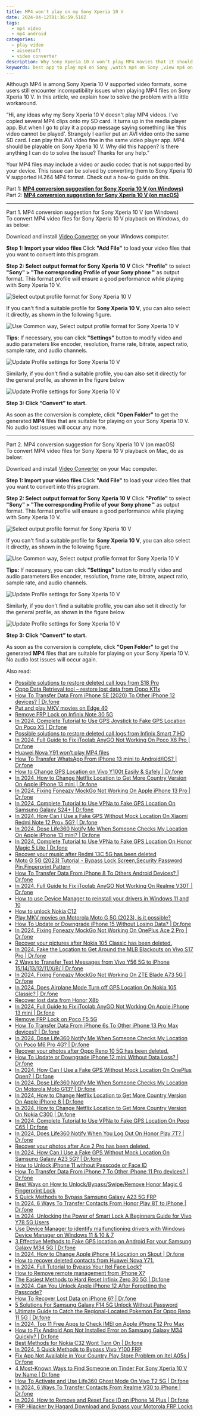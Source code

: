 ```yaml
---
title: MP4 won't play on my Sony Xperia 10 V
date: 2024-04-12T01:36:59.510Z
tags: 
  - mp4 video
  - mp4 android
categories: 
  - play video
  - aiseesoft
  - video converter
description: Why Sony Xperia 10 V won’t play MP4 movies that it should play? If you are unable to watch MP4 files on your Sony Xperia 10 V, you may have interest in this article. It displays a way of converting MP4 files for playing on Sony Xperia 10 V smoothly. 
keywords: best app to play mp4 on Sony ,watch mp4 on Sony ,view mp4 on Sony ,some mp4 won't play on Sony ,play mp4 files Sony Xperia 10 V,can you play mp4 on Sony Xperia 10 V,best mp4 transcoder android,mp4 converter for android,mp4 codec vlc android,playing mp4 videos on phone android,how to converter 720p to mp4 on android,mp4 video converter for android
---
```


<div class="atpl-content atpl-for-aiseesoft-video-converter play-mp4-on-android">

<div class="atpl-post-description-part-1">
<div class="tpl-content-sub-paragraph-normal">
  <p>
    Although MP4 is among Sony Xperia 10 V supported video formats, some users still encounter incompatibility issues when playing MP4 files on Sony Xperia 10 V. In this article, we explain how to solve the problem with a little workaround.
  </p>
</div>
</div>



<div class="atpl-post-description-part-2">
<div class="tpl-content-sub-paragraph-question">
  “Hi, any ideas why my Sony Xperia 10 V doesn't play MP4 videos. I've copied several MP4 clips onto my SD card. It turns up in the media player app. But when I go to play it a popup message saying something like ‘this video cannot be played’. Strangely I earlier put an AVI video onto the same SD card. I can play this AVI video fine in the same video player app. MP4 should be playable on Sony Xperia 10 V. Why did this happen? Is there anything I can do to solve the issue? Thanks for any help.”
</div>
<div class="tpl-content-sub-paragraph-content">
<p>
  Your MP4 files may include a video or audio codec that is not supported by your device. This issue can be solved by converting them to Sony Xperia 10 V supported H.264 MP4 format. Check out a how-to guide on this.
</p>
</div>
</div>

Part 1: <strong><a href="#p1">MP4 conversion suggestion for Sony Xperia 10 V (on Windows)</a></strong>
Part 2: <strong><a href="#p2">MP4 conversion suggestion for Sony Xperia 10 V (on macOS)</a></strong>

<!-- Part 1 -->
<a id="p1" name="p1" ></a><hr>

<div class="atpl-step-part-style">Part 1. MP4 conversion suggestion for Sony Xperia 10 V (on Windows)</div>
To convert MP4 video files for Sony Xperia 10 V playback on Windows, do as below:

Download and install <a class="atpl-step-content-a-style" href="https://tools.techidaily.com/aiseesoft-total-video-converter/" >Video Converter</a> on your Windows computer.

<strong>Step 1: Import your video files </strong>
Click <b>"Add File"</b> to load your video files that you want to convert into this program.

<strong>Step 2: Select output format for Sony Xperia 10 V</strong>
Click <b>"Profile"</b> to select <b>"Sony" > "The corresponding Profile of your Sony phone "</b> as output format. This format profile will ensure a good performance while playing with Sony Xperia 10 V.

<img src="https://tools.techidaily.com/images/apps/aiseesoft/video-converter/devices/sony/fv.mp4/win/profile-5.png" class="atpl-imgstyle" alt="Select output profile format for Sony Xperia 10 V" />

If you can't find a suitable profile for **Sony Xperia 10 V**, you can also select it directly, as shown in the following figure.

<img src="https://tools.techidaily.com/images/apps/aiseesoft/video-converter/devices/common_android/fv.mp4/win/profile.png" class="atpl-imgstyle" alt="Use Common way, Select output profile format for Sony Xperia 10 V" />

<strong>Tips:</strong>
If necessary, you can click <b>"Settings"</b> button to modify video and audio parameters like encoder, resolution, frame rate, bitrate, aspect ratio, sample rate, and audio channels. 

<img src="https://tools.techidaily.com/images/apps/aiseesoft/video-converter/devices/sony/fv.mp4/win/settings-3.png" class="atpl-imgstyle"  alt="Update Profile settings for Sony Xperia 10 V" />

Similarly, if you don't find a suitable profile, you can also set it directly for the general profile, as shown in the figure below

<img src="https://tools.techidaily.com/images/apps/aiseesoft/video-converter/devices/common_android/fv.mp4/win/settings.png" class="atpl-imgstyle"  alt="Update Profile settings for Sony Xperia 10 V" />

<strong>Step 3: Click “Convert” to start.</strong>

As soon as the conversion is complete, click <b>"Open Folder"</b> to get the generated <b>MP4</b> files that are suitable for playing on your Sony Xperia 10 V. No audio lost issues will occur any more.

<!-- Part 2 -->
<a id="p2" name="p2"></a><hr>

<div class="atpl-step-part-style">Part 2. MP4 conversion suggestion for Sony Xperia 10 V (on macOS)</div>
To convert MP4 video files for Sony Xperia 10 V playback on Mac, do as below:

Download and install <a class="atpl-step-content-a-style" href="https://tools.techidaily.com/aiseesoft-total-video-converter/" >Video Converter</a> on your Mac computer.

<strong>Step 1: Import your video files </strong>
Click <b>"Add File"</b> to load your video files that you want to convert into this program.

<strong>Step 2: Select output format for Sony Xperia 10 V</strong>
Click <b>"Profile"</b> to select <b>"Sony" > "The corresponding Profile of your Sony phone "</b> as output format. This format profile will ensure a good performance while playing with Sony Xperia 10 V.

<img src="https://tools.techidaily.com/images/apps/aiseesoft/video-converter/devices/sony/fv.mp4/mac/profile.png" class="atpl-imgstyle" alt="Select output profile format for Sony Xperia 10 V" />

If you can't find a suitable profile for **Sony Xperia 10 V**, you can also select it directly, as shown in the following figure.

<img src="https://tools.techidaily.com/images/apps/aiseesoft/video-converter/devices/common_android/fv.mp4/mac/profile.png" class="atpl-imgstyle" alt="Use Common way, Select output profile format for Sony Xperia 10 V" />

<strong>Tips:</strong>
If necessary, you can click <b>"Settings"</b> button to modify video and audio parameters like encoder, resolution, frame rate, bitrate, aspect ratio, sample rate, and audio channels. 

<img src="https://tools.techidaily.com/images/apps/aiseesoft/video-converter/devices/sony/fv.mp4/mac/settings.png" class="atpl-imgstyle"  alt="Update Profile settings for Sony Xperia 10 V" />

Similarly, if you don't find a suitable profile, you can also set it directly for the general profile, as shown in the figure below

<img src="https://tools.techidaily.com/images/apps/aiseesoft/video-converter/devices/common_android/fv.mp4/win/settings.png" class="atpl-imgstyle"  alt="Update Profile settings for Sony Xperia 10 V" />

<strong>Step 3: Click “Convert” to start.</strong>

As soon as the conversion is complete, click <b>"Open Folder"</b> to get the generated <b>MP4</b> files that are suitable for playing on your Sony Xperia 10 V. No audio lost issues will occur again.



<div class="atpl-post-end">
  <div class="atpl-post-device-model-description">
    
  </div>
</div>

<ins class="adsbygoogle"
     style="display:block"
     data-ad-client="ca-pub-7571918770474297"
     data-ad-slot="8358498916"
     data-ad-format="auto"
     data-full-width-responsive="true"></ins>


</div>
<ins class="adsbygoogle"
    style="display:block"
    data-ad-format="autorelaxed"
    data-ad-client="ca-pub-7571918770474297"
    data-ad-slot="1223367746"></ins>

<span class="atpl-alsoreadstyle">Also read:</span>
<div><ul>
<li><a href="https://review-topics.techidaily.com/possible-solutions-to-restore-deleted-call-logs-from-s18-pro-by-fonelab-android-recover-call-logs/"><u>Possible solutions to restore deleted call logs from S18 Pro</u></a></li>
<li><a href="https://review-topics.techidaily.com/oppo-data-retrieval-tool-restore-lost-data-from-oppo-k11x-by-fonelab-android-recover-data/"><u>Oppo Data Retrieval tool – restore lost data from Oppo K11x</u></a></li>
<li><a href="https://review-topics.techidaily.com/how-to-transfer-data-from-iphone-se-2020-to-other-iphone-12-devices-drfone-by-drfone-transfer-data-from-ios-transfer-data-from-ios/"><u>How To Transfer Data From iPhone SE (2020) To Other iPhone 12 devices? | Dr.fone</u></a></li>
<li><a href="https://review-topics.techidaily.com/put-and-play-mkv-movies-on-edge-40-by-aiseesoft-video-converter-play-mkv-on-android/"><u>Put and play MKV movies on Edge 40</u></a></li>
<li><a href="https://review-topics.techidaily.com/remove-frp-lock-on-infinix-note-30-5g-by-drfone-android-unlock-remove-google-frp/"><u>Remove FRP Lock on Infinix Note 30 5G</u></a></li>
<li><a href="https://review-topics.techidaily.com/in-2024-complete-tutorial-to-use-gps-joystick-to-fake-gps-location-on-poco-x5-drfone-by-drfone-virtual-android/"><u>In 2024, Complete Tutorial to Use GPS Joystick to Fake GPS Location On Poco X5 | Dr.fone</u></a></li>
<li><a href="https://review-topics.techidaily.com/possible-solutions-to-restore-deleted-call-logs-from-infinix-smart-7-hd-by-fonelab-android-recover-call-logs/"><u>Possible solutions to restore deleted call logs from Infinix Smart 7 HD</u></a></li>
<li><a href="https://review-topics.techidaily.com/in-2024-full-guide-to-fix-itoolab-anygo-not-working-on-poco-x6-pro-drfone-by-drfone-virtual-android/"><u>In 2024, Full Guide to Fix iToolab AnyGO Not Working On Poco X6 Pro | Dr.fone</u></a></li>
<li><a href="https://review-topics.techidaily.com/huawei-nova-y91-won-t-play-mp4-files-by-aiseesoft-video-converter-play-mp4-on-android/"><u>Huawei Nova Y91 won’t play MP4 files</u></a></li>
<li><a href="https://review-topics.techidaily.com/how-to-transfer-whatsapp-from-iphone-13-mini-to-androidios-drfone-by-drfone-transfer-whatsapp-from-ios-transfer-whatsapp-from-ios/"><u>How To Transfer WhatsApp From iPhone 13 mini to Android/iOS? | Dr.fone</u></a></li>
<li><a href="https://review-topics.techidaily.com/how-to-change-gps-location-on-vivo-y100t-easily-and-safely-drfone-by-drfone-virtual-android/"><u>How to Change GPS Location on Vivo Y100t Easily & Safely | Dr.fone</u></a></li>
<li><a href="https://review-topics.techidaily.com/in-2024-how-to-change-netflix-location-to-get-more-country-version-on-apple-iphone-13-mini-drfone-by-drfone-virtual-ios/"><u>In 2024, How to Change Netflix Location to Get More Country Version On Apple iPhone 13 mini | Dr.fone</u></a></li>
<li><a href="https://review-topics.techidaily.com/in-2024-fixing-foneazy-mockgo-not-working-on-apple-iphone-13-pro-drfone-by-drfone-virtual-ios/"><u>In 2024, Fixing Foneazy MockGo Not Working On Apple iPhone 13 Pro | Dr.fone</u></a></li>
<li><a href="https://review-topics.techidaily.com/in-2024-complete-tutorial-to-use-vpna-to-fake-gps-location-on-samsung-galaxy-s24plus-drfone-by-drfone-virtual-android/"><u>In 2024, Complete Tutorial to Use VPNa to Fake GPS Location On Samsung Galaxy S24+ | Dr.fone</u></a></li>
<li><a href="https://review-topics.techidaily.com/in-2024-how-can-i-use-a-fake-gps-without-mock-location-on-xiaomi-redmi-note-12-proplus-5g-drfone-by-drfone-virtual-android/"><u>In 2024, How Can I Use a Fake GPS Without Mock Location On Xiaomi Redmi Note 12 Pro+ 5G? | Dr.fone</u></a></li>
<li><a href="https://review-topics.techidaily.com/in-2024-dose-life360-notify-me-when-someone-checks-my-location-on-apple-iphone-13-mini-drfone-by-drfone-virtual-ios/"><u>In 2024, Dose Life360 Notify Me When Someone Checks My Location On Apple iPhone 13 mini? | Dr.fone</u></a></li>
<li><a href="https://review-topics.techidaily.com/in-2024-complete-tutorial-to-use-vpna-to-fake-gps-location-on-honor-magic-5-lite-drfone-by-drfone-virtual-android/"><u>In 2024, Complete Tutorial to Use VPNa to Fake GPS Location On Honor Magic 5 Lite | Dr.fone</u></a></li>
<li><a href="https://review-topics.techidaily.com/recover-your-music-after-redmi-13c-5g-has-been-deleted-by-fonelab-android-recover-music/"><u>Recover your music after Redmi 13C 5G has been deleted</u></a></li>
<li><a href="https://review-topics.techidaily.com/moto-g-5g-2023-tutorial-bypass-lock-screen-security-password-pin-fingerprint-pattern-by-drfone-android-unlock-android-unlock/"><u>Moto G 5G (2023) Tutorial - Bypass Lock Screen,Security Password Pin,Fingerprint,Pattern</u></a></li>
<li><a href="https://review-topics.techidaily.com/how-to-transfer-data-from-iphone-8-to-others-android-devices-drfone-by-drfone-transfer-data-from-ios-transfer-data-from-ios/"><u>How To Transfer Data From iPhone 8 To Others Android Devices? | Dr.fone</u></a></li>
<li><a href="https://review-topics.techidaily.com/in-2024-full-guide-to-fix-itoolab-anygo-not-working-on-realme-v30t-drfone-by-drfone-virtual-android/"><u>In 2024, Full Guide to Fix iToolab AnyGO Not Working On Realme V30T | Dr.fone</u></a></li>
<li><a href="https://review-topics.techidaily.com/how-to-use-device-manager-to-reinstall-your-drivers-in-windows-11-and-10-by-drivereasy-guide/"><u>How to use Device Manager to reinstall your drivers in Windows 11 and 10</u></a></li>
<li><a href="https://review-topics.techidaily.com/how-to-unlock-nokia-c12-by-drfone-android-unlock-android-unlock/"><u>How to unlock Nokia C12</u></a></li>
<li><a href="https://review-topics.techidaily.com/play-mkv-movies-on-motorola-moto-g-5g-2023-is-it-possible-by-aiseesoft-video-converter-play-mkv-on-android/"><u>Play MKV movies on Motorola Moto G 5G (2023), is it possible?</u></a></li>
<li><a href="https://review-topics.techidaily.com/how-to-update-or-downgrade-iphone-15-without-losing-data-drfone-by-drfone-ios-system-repair-ios-system-repair/"><u>How To Update or Downgrade iPhone 15 Without Losing Data? | Dr.fone</u></a></li>
<li><a href="https://review-topics.techidaily.com/in-2024-fixing-foneazy-mockgo-not-working-on-oneplus-ace-2-pro-drfone-by-drfone-virtual-android/"><u>In 2024, Fixing Foneazy MockGo Not Working On OnePlus Ace 2 Pro | Dr.fone</u></a></li>
<li><a href="https://review-topics.techidaily.com/recover-your-pictures-after-nokia-105-classic-has-been-deleted-by-fonelab-android-recover-pictures/"><u>Recover your pictures after Nokia 105 Classic has been deleted.</u></a></li>
<li><a href="https://review-topics.techidaily.com/in-2024-fake-the-location-to-get-around-the-mlb-blackouts-on-vivo-s17-pro-drfone-by-drfone-virtual-android/"><u>In 2024, Fake the Location to Get Around the MLB Blackouts on Vivo S17 Pro | Dr.fone</u></a></li>
<li><a href="https://review-topics.techidaily.com/2-ways-to-transfer-text-messages-from-vivo-y56-5g-to-iphone-1514131211x8-drfone-by-drfone-transfer-from-android-transfer-from-android/"><u>2 Ways to Transfer Text Messages from Vivo Y56 5G to iPhone 15/14/13/12/11/X/8/ | Dr.fone</u></a></li>
<li><a href="https://review-topics.techidaily.com/in-2024-fixing-foneazy-mockgo-not-working-on-zte-blade-a73-5g-drfone-by-drfone-virtual-android/"><u>In 2024, Fixing Foneazy MockGo Not Working On ZTE Blade A73 5G | Dr.fone</u></a></li>
<li><a href="https://review-topics.techidaily.com/in-2024-does-airplane-mode-turn-off-gps-location-on-nokia-105-classic-drfone-by-drfone-virtual-android/"><u>In 2024, Does Airplane Mode Turn off GPS Location On Nokia 105 Classic? | Dr.fone</u></a></li>
<li><a href="https://review-topics.techidaily.com/recover-lost-data-from-honor-x8b-by-fonelab-android-recover-data/"><u>Recover lost data from Honor X8b</u></a></li>
<li><a href="https://review-topics.techidaily.com/in-2024-full-guide-to-fix-itoolab-anygo-not-working-on-apple-iphone-13-mini-drfone-by-drfone-virtual-ios/"><u>In 2024, Full Guide to Fix iToolab AnyGO Not Working On Apple iPhone 13 mini | Dr.fone</u></a></li>
<li><a href="https://review-topics.techidaily.com/remove-frp-lock-on-poco-f5-5g-by-drfone-android-unlock-remove-google-frp/"><u>Remove FRP Lock on Poco F5 5G</u></a></li>
<li><a href="https://review-topics.techidaily.com/how-to-transfer-data-from-iphone-6s-to-other-iphone-13-pro-max-devices-drfone-by-drfone-transfer-data-from-ios-transfer-data-from-ios/"><u>How To Transfer Data From iPhone 6s To Other iPhone 13 Pro Max devices? | Dr.fone</u></a></li>
<li><a href="https://review-topics.techidaily.com/in-2024-dose-life360-notify-me-when-someone-checks-my-location-on-poco-m6-pro-4g-drfone-by-drfone-virtual-android/"><u>In 2024, Dose Life360 Notify Me When Someone Checks My Location On Poco M6 Pro 4G? | Dr.fone</u></a></li>
<li><a href="https://review-topics.techidaily.com/recover-your-photos-after-oppo-reno-10-5g-has-been-deleted-by-fonelab-android-recover-photos/"><u>Recover your photos after Oppo Reno 10 5G has been deleted.</u></a></li>
<li><a href="https://review-topics.techidaily.com/how-to-update-or-downgrade-iphone-12-mini-without-data-loss-drfone-by-drfone-ios-system-repair-ios-system-repair/"><u>How To Update or Downgrade iPhone 12 mini Without Data Loss? | Dr.fone</u></a></li>
<li><a href="https://review-topics.techidaily.com/in-2024-how-can-i-use-a-fake-gps-without-mock-location-on-oneplus-open-drfone-by-drfone-virtual-android/"><u>In 2024, How Can I Use a Fake GPS Without Mock Location On OnePlus Open? | Dr.fone</u></a></li>
<li><a href="https://review-topics.techidaily.com/in-2024-dose-life360-notify-me-when-someone-checks-my-location-on-motorola-moto-g13-drfone-by-drfone-virtual-android/"><u>In 2024, Dose Life360 Notify Me When Someone Checks My Location On Motorola Moto G13? | Dr.fone</u></a></li>
<li><a href="https://review-topics.techidaily.com/in-2024-how-to-change-netflix-location-to-get-more-country-version-on-apple-iphone-8-drfone-by-drfone-virtual-ios/"><u>In 2024, How to Change Netflix Location to Get More Country Version On Apple iPhone 8 | Dr.fone</u></a></li>
<li><a href="https://review-topics.techidaily.com/in-2024-how-to-change-netflix-location-to-get-more-country-version-on-nokia-c300-drfone-by-drfone-virtual-android/"><u>In 2024, How to Change Netflix Location to Get More Country Version On Nokia C300 | Dr.fone</u></a></li>
<li><a href="https://review-topics.techidaily.com/in-2024-complete-tutorial-to-use-vpna-to-fake-gps-location-on-poco-c65-drfone-by-drfone-virtual-android/"><u>In 2024, Complete Tutorial to Use VPNa to Fake GPS Location On Poco C65 | Dr.fone</u></a></li>
<li><a href="https://review-topics.techidaily.com/in-2024-does-life360-notify-when-you-log-out-on-honor-play-7t-drfone-by-drfone-virtual-android/"><u>In 2024, Does Life360 Notify When You Log Out On Honor Play 7T? | Dr.fone</u></a></li>
<li><a href="https://review-topics.techidaily.com/recover-your-photos-after-ace-2-pro-has-been-deleted-by-fonelab-android-recover-photos/"><u>Recover your photos after Ace 2 Pro has been deleted.</u></a></li>
<li><a href="https://review-topics.techidaily.com/in-2024-how-can-i-use-a-fake-gps-without-mock-location-on-samsung-galaxy-a23-5g-drfone-by-drfone-virtual-android/"><u>In 2024, How Can I Use a Fake GPS Without Mock Location On Samsung Galaxy A23 5G? | Dr.fone</u></a></li>
<li><a href="https://review-topics.techidaily.com/how-to-unlock-iphone-11-without-passcode-or-face-id-by-drfone-ios-unlock-ios-unlock/"><u>How to Unlock iPhone 11 without Passcode or Face ID</u></a></li>
<li><a href="https://review-topics.techidaily.com/how-to-transfer-data-from-iphone-7-to-other-iphone-11-pro-devices-drfone-by-drfone-transfer-data-from-ios-transfer-data-from-ios/"><u>How To Transfer Data From iPhone 7 To Other iPhone 11 Pro devices? | Dr.fone</u></a></li>
<li><a href="https://unlock-android.techidaily.com/best-ways-on-how-to-unlockbypassswiperemove-honor-magic-6-fingerprint-lock-by-drfone-android/"><u>Best Ways on How to Unlock/Bypass/Swipe/Remove Honor Magic 6 Fingerprint Lock</u></a></li>
<li><a href="https://android-frp.techidaily.com/5-quick-methods-to-bypass-samsung-galaxy-a23-5g-frp-by-drfone-android/"><u>5 Quick Methods to Bypass Samsung Galaxy A23 5G FRP</u></a></li>
<li><a href="https://android-transfer.techidaily.com/in-2024-6-ways-to-transfer-contacts-from-honor-play-8t-to-iphone-drfone-by-drfone-transfer-from-android-transfer-from-android/"><u>In 2024, 6 Ways To Transfer Contacts From Honor Play 8T to iPhone | Dr.fone</u></a></li>
<li><a href="https://android-unlock.techidaily.com/in-2024-unlocking-the-power-of-smart-lock-a-beginners-guide-for-vivo-y78-5g-users-by-drfone-android/"><u>In 2024, Unlocking the Power of Smart Lock A Beginners Guide for Vivo Y78 5G Users</u></a></li>
<li><a href="https://techidaily.com/use-device-manager-to-identify-malfunctioning-drivers-with-windows-device-manager-on-windows-11-and-10-and-7-by-drivereasy-guide/"><u>Use Device Manager to identify malfunctioning drivers with Windows Device Manager on Windows 11 & 10 & 7</u></a></li>
<li><a href="https://android-location.techidaily.com/3-effective-methods-to-fake-gps-location-on-android-for-your-samsung-galaxy-m34-5g-drfone-by-drfone-virtual/"><u>3 Effective Methods to Fake GPS location on Android For your Samsung Galaxy M34 5G | Dr.fone</u></a></li>
<li><a href="https://location-social.techidaily.com/in-2024-how-to-change-apple-iphone-14-location-on-skout-drfone-by-drfone-virtual-ios/"><u>In 2024, How to Change Apple iPhone 14 Location on Skout | Dr.fone</u></a></li>
<li><a href="https://blog-min.techidaily.com/how-to-recover-deleted-contacts-from-huawei-nova-y71-by-fonelab-android-recover-contacts/"><u>How to recover deleted contacts from Huawei Nova Y71.</u></a></li>
<li><a href="https://unlock-android.techidaily.com/in-2024-full-tutorial-to-bypass-your-itel-face-lock-by-drfone-android/"><u>In 2024, Full Tutorial to Bypass Your Itel Face Lock?</u></a></li>
<li><a href="https://blog-min.techidaily.com/how-to-remove-remote-management-from-iphone-x-by-drfone-ios-unlock-ios-unlock/"><u>How to Remove remote management from iPhone X?</u></a></li>
<li><a href="https://techidaily.com/the-easiest-methods-to-hard-reset-infinix-zero-30-5g-drfone-by-drfone-reset-android-reset-android/"><u>The Easiest Methods to Hard Reset Infinix Zero 30 5G | Dr.fone</u></a></li>
<li><a href="https://ios-unlock.techidaily.com/in-2024-can-you-unlock-apple-iphone-12-after-forgetting-the-passcode-by-drfone-ios/"><u>In 2024, Can You Unlock Apple iPhone 12 After Forgetting the Passcode?</u></a></li>
<li><a href="https://blog-min.techidaily.com/how-to-recover-lost-data-on-iphone-6-drfone-by-drfone-ios-data-recovery-ios-data-recovery/"><u>How To Recover Lost Data on iPhone 6? | Dr.fone</u></a></li>
<li><a href="https://android-unlock.techidaily.com/5-solutions-for-samsung-galaxy-f14-5g-unlock-without-password-by-drfone-android/"><u>5 Solutions For Samsung Galaxy F14 5G Unlock Without Password</u></a></li>
<li><a href="https://android-pokemon-go.techidaily.com/ultimate-guide-to-catch-the-regional-located-pokemon-for-oppo-reno-11-5g-drfone-by-drfone-virtual-android/"><u>Ultimate Guide to Catch the Regional-Located Pokemon For Oppo Reno 11 5G | Dr.fone</u></a></li>
<li><a href="https://sim-unlock.techidaily.com/in-2024-top-11-free-apps-to-check-imei-on-apple-iphone-12-pro-max-by-drfone-ios/"><u>In 2024, Top 11 Free Apps to Check IMEI on Apple iPhone 12 Pro Max</u></a></li>
<li><a href="https://change-location.techidaily.com/how-to-fix-android-app-not-installed-error-on-samsung-galaxy-m34-quickly-drfone-by-drfone-fix-android-problems-fix-android-problems/"><u>How to Fix Android App Not Installed Error on Samsung Galaxy M34 Quickly? | Dr.fone</u></a></li>
<li><a href="https://howto.techidaily.com/best-methods-for-nokia-c32-wont-turn-on-drfone-by-drfone-fix-android-problems-fix-android-problems/"><u>Best Methods for Nokia C32 Wont Turn On | Dr.fone</u></a></li>
<li><a href="https://bypass-frp.techidaily.com/in-2024-5-quick-methods-to-bypass-vivo-y100-frp-by-drfone-android/"><u>In 2024, 5 Quick Methods to Bypass Vivo Y100 FRP</u></a></li>
<li><a href="https://howto.techidaily.com/fix-app-not-available-in-your-country-play-store-problem-on-itel-a05s-drfone-by-drfone-fix-android-problems-fix-android-problems/"><u>Fix App Not Available in Your Country Play Store Problem on Itel A05s | Dr.fone</u></a></li>
<li><a href="https://location-social.techidaily.com/4-most-known-ways-to-find-someone-on-tinder-for-sony-xperia-10-v-by-name-drfone-by-drfone-virtual-android/"><u>4 Most-Known Ways to Find Someone on Tinder For Sony Xperia 10 V by Name | Dr.fone</u></a></li>
<li><a href="https://location-social.techidaily.com/how-to-activate-and-use-life360-ghost-mode-on-vivo-t2-5g-drfone-by-drfone-virtual-android/"><u>How To Activate and Use Life360 Ghost Mode On Vivo T2 5G | Dr.fone</u></a></li>
<li><a href="https://android-transfer.techidaily.com/in-2024-6-ways-to-transfer-contacts-from-realme-v30-to-iphone-drfone-by-drfone-transfer-from-android-transfer-from-android/"><u>In 2024, 6 Ways To Transfer Contacts From Realme V30 to iPhone | Dr.fone</u></a></li>
<li><a href="https://iphone-unlock.techidaily.com/in-2024-how-to-remove-and-reset-face-id-on-iphone-14-plus-drfone-by-drfone-ios/"><u>In 2024, How to Remove and Reset Face ID on iPhone 14 Plus | Dr.fone</u></a></li>
<li><a href="https://android-frp.techidaily.com/frp-hijacker-by-hagard-download-and-bypass-your-motorola-frp-locks-by-drfone-android/"><u>FRP Hijacker by Hagard Download and Bypass your Motorola FRP Locks</u></a></li>
</ul></div>
